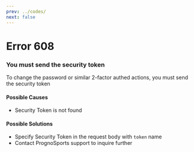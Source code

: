 ```yaml
---
prev: ../codes/
next: false
---
```


# Error 608
### You must send the security token
To change the password or similar 2-factor authed actions, you must send the security token

#### Possible Causes
* Security Token is not found

#### Possible Solutions
* Specify Security Token in the request body with `token` name
* Contact PrognoSports support to inquire further
